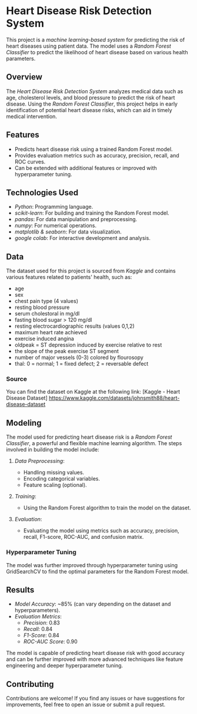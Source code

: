 # Heart Disease Risk Detection System

This project is a *machine learning-based system* for predicting the risk of heart diseases using patient data. The model uses a *Random Forest Classifier* to predict the likelihood of heart disease based on various health parameters.

## Overview

The *Heart Disease Risk Detection System* analyzes medical data such as age, cholesterol levels, and blood pressure to predict the risk of heart disease. Using the *Random Forest Classifier*, this project helps in early identification of potential heart disease risks, which can aid in timely medical intervention.

## Features

- Predicts heart disease risk using a trained Random Forest model.
- Provides evaluation metrics such as accuracy, precision, recall, and ROC curves.
- Can be extended with additional features or improved with hyperparameter tuning.

## Technologies Used

- *Python*: Programming language.
- *scikit-learn*: For building and training the Random Forest model.
- *pandas*: For data manipulation and preprocessing.
- *numpy*: For numerical operations.
- *matplotlib & seaborn*: For data visualization.
- *google colab*: For interactive development and analysis.

## Data

The dataset used for this project is sourced from *Kaggle* and contains various features related to patients' health, such as:

- age
- sex
- chest pain type (4 values)
- resting blood pressure
- serum cholestoral in mg/dl
- fasting blood sugar > 120 mg/dl
- resting electrocardiographic results (values 0,1,2)
- maximum heart rate achieved
- exercise induced angina
- oldpeak = ST depression induced by exercise relative to rest
- the slope of the peak exercise ST segment
- number of major vessels (0-3) colored by flourosopy
- thal: 0 = normal; 1 = fixed defect; 2 = reversable defect

### Source

You can find the dataset on Kaggle at the following link: [Kaggle - Heart Disease Dataset] https://www.kaggle.com/datasets/johnsmith88/heart-disease-dataset

## Modeling

The model used for predicting heart disease risk is a *Random Forest Classifier*, a powerful and flexible machine learning algorithm. The steps involved in building the model include:

1. *Data Preprocessing*:
    - Handling missing values.
    - Encoding categorical variables.
    - Feature scaling (optional).
    
2. *Training*:
    - Using the Random Forest algorithm to train the model on the dataset.
    
3. *Evaluation*:
    - Evaluating the model using metrics such as accuracy, precision, recall, F1-score, ROC-AUC, and confusion matrix.

### Hyperparameter Tuning

The model was further improved through hyperparameter tuning using GridSearchCV to find the optimal parameters for the Random Forest model.


## Results

- *Model Accuracy*: ~85% (can vary depending on the dataset and hyperparameters).
- *Evaluation Metrics*:
    - *Precision*: 0.83
    - *Recall*: 0.84
    - *F1-Score*: 0.84
    - *ROC-AUC Score*: 0.90



The model is capable of predicting heart disease risk with good accuracy and can be further improved with more advanced techniques like feature engineering and deeper hyperparameter tuning.

## Contributing

Contributions are welcome! If you find any issues or have suggestions for improvements, feel free to open an issue or submit a pull request.
